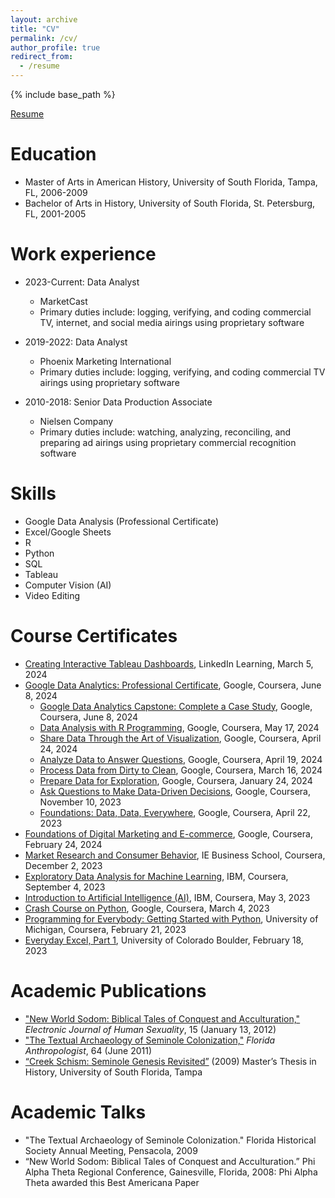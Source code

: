 ```yaml
---
layout: archive
title: "CV"
permalink: /cv/
author_profile: true
redirect_from:
  - /resume
---
```


{% include base_path %}

[Resume](https://github.com/philip-hawkins-git/philip-hawkins-git.github.io/blob/master/files/Philip%20Hawkins%20-%20Resume%20(2).docx)

Education
======
* Master of Arts in American History, University of South Florida, Tampa, FL, 2006-2009
* Bachelor of Arts in History, University of South Florida, St. Petersburg, FL, 2001-2005

Work experience
======
* 2023-Current: Data Analyst
  * MarketCast
  * Primary duties include: logging, verifying, and coding commercial TV, internet, and social media airings using proprietary software

* 2019-2022: Data Analyst
  * Phoenix Marketing International
  * Primary duties include: logging, verifying, and coding commercial TV airings using proprietary software

* 2010-2018: Senior Data Production Associate
  * Nielsen Company
  * Primary duties include: watching, analyzing, reconciling, and preparing ad airings using proprietary commercial recognition software
  
Skills
======
* Google Data Analysis (Professional Certificate)
* Excel/Google Sheets
* R
* Python
* SQL
* Tableau
* Computer Vision (AI)
* Video Editing

Course Certificates
======
* [Creating Interactive Tableau Dashboards](https://github.com/philip-hawkins-git/philip-hawkins-git.github.io/blob/d50648a653370c167a0044e2af0712839aec4af5/files/CertificateOfCompletion_Creating_Interactive_Tableau_Dashboards.pdf), LinkedIn Learning, March 5, 2024
* [Google Data Analytics: Professional Certificate](https://github.com/philip-hawkins-git/philip-hawkins-git.github.io/blob/master/files/Coursera%20W7LPPYYGFKP8.pdf), Google, Coursera, June 8, 2024
  * [Google Data Analytics Capstone: Complete a Case Study](https://github.com/philip-hawkins-git/philip-hawkins-git.github.io/blob/master/files/Coursera%2043LKHWCRCWV2.pdf), Google, Coursera, June 8, 2024
  * [Data Analysis with R Programming](https://github.com/philip-hawkins-git/philip-hawkins-git.github.io/blob/master/files/Coursera%20KYNGPU8TU99P.pdf), Google, Coursera, May 17, 2024
  * [Share Data Through the Art of Visualization](https://github.com/philip-hawkins-git/philip-hawkins-git.github.io/blob/master/files/Coursera%20KH5VEXGDDJ36.pdf), Google, Coursera, April 24, 2024
  * [Analyze Data to Answer Questions](https://github.com/philip-hawkins-git/philip-hawkins-git.github.io/blob/master/files/Coursera%20RT8KYD5VB659.pdf), Google, Coursera, April 19, 2024
  * [Process Data from Dirty to Clean](https://github.com/philip-hawkins-git/philip-hawkins-git.github.io/blob/master/files/Coursera%207JQUQLQ3X4HJ.pdf), Google, Coursera, March 16, 2024
  * [Prepare Data for Exploration](https://github.com/philip-hawkins-git/philip-hawkins-git.github.io/blob/master/files/Coursera%20QFU9ZAWCYDZL.pdf), Google, Coursera, January 24, 2024
  * [Ask Questions to Make Data-Driven Decisions](https://github.com/philip-hawkins-git/philip-hawkins-git.github.io/blob/master/files/Coursera%20Z42TU8KRNU3K.pdf), Google, Coursera, November 10, 2023
  * [Foundations: Data, Data, Everywhere](https://github.com/philip-hawkins-git/philip-hawkins-git.github.io/blob/master/files/Coursera%20MRKEEGM3GPW8.pdf), Google, Coursera, April 22, 2023
* [Foundations of Digital Marketing and E-commerce](https://github.com/philip-hawkins-git/philip-hawkins-git.github.io/blob/master/files/Coursera%20M96QXCW8XTGX.pdf), Google, Coursera, February 24, 2024
* [Market Research and Consumer Behavior](https://github.com/philip-hawkins-git/philip-hawkins-git.github.io/blob/master/files/Coursera%20JD5GNV6ZAXCM.pdf), IE Business School, Coursera, December 2, 2023
* [Exploratory Data Analysis for Machine Learning](https://github.com/philip-hawkins-git/philip-hawkins-git.github.io/blob/master/files/Coursera%20PSDSU8SU3UCJ.pdf), IBM, Coursera, September 4, 2023
* [Introduction to Artificial Intelligence (AI)](https://github.com/philip-hawkins-git/philip-hawkins-git.github.io/blob/master/files/Coursera%2095TF7RQDBQRD.pdf), IBM, Coursera, May 3, 2023
* [Crash Course on Python](https://github.com/philip-hawkins-git/philip-hawkins-git.github.io/blob/master/files/Coursera%20GTNU3W4CTPKW.pdf), Google, Coursera, March 4, 2023
* [Programming for Everybody: Getting Started with Python](https://github.com/philip-hawkins-git/philip-hawkins-git.github.io/blob/master/files/Coursera%20D5EJQ898YJ3R.pdf), University of Michigan, Coursera, February 21, 2023
* [Everyday Excel, Part 1](https://github.com/philip-hawkins-git/philip-hawkins-git.github.io/blob/master/files/Coursera%20XMP55EC2S6BQ.pdf), University of Colorado Boulder, February 18, 2023

Academic Publications
======
* ["New World Sodom: Biblical Tales of Conquest and Acculturation,"](http://www.ejhs.org/volume15/NewWorld.html) *Electronic Journal of Human Sexuality*, 15 (January 13, 2012)
* ["The Textual Archaeology of Seminole Colonization,"](https://d1wqtxts1xzle7.cloudfront.net/30620572/FA__Vol_64_no_2_Austin-libre.pdf?1391859061=&response-content-disposition=inline%3B+filename%3DGunflints_from_Fort_Brooke_A_Study_and_S.pdf&Expires=1718206187&Signature=LbloPBY-q0l7hUZi6PiijRoVKmipZRN0Gb3aWcxweDHi2-DGh7rASeRS~Myp8SqZsG09WHtVT0tikROQ-2Ru2Iw8sWywkereC0j3VXwOABcqL8u93DaMgHHoyKznV9hUxhAJNDVL-KNZhyRm2o~zJZ4MKo3KwD-lRz6wdScucSauzJoc3UVC9M1IctOW1tKcS9Igc3ufqpWE~BdSUTk-xs7hVYhd88zP~8Al-SD70cyE5pTjAng6NNPu88~wYZFuI6HgVjlOmsMfEPzpcysILaVkSUEq3kdqMBO~1s2n~Y0AvNCQMq0gfqadhX6HgL~Qe3JSRMW8Jn6kn1RwXBYRNA__&Key-Pair-Id=APKAJLOHF5GGSLRBV4ZA) *Florida Anthropologist*, 64 (June 2011)
* [“Creek Schism: Seminole Genesis Revisited”](https://citeseerx.ist.psu.edu/document?repid=rep1&type=pdf&doi=521990c3f08bfcf6bfc1c74c29bc591a71b0fe08) (2009) Master’s Thesis in History, University of South Florida, Tampa
  
Academic Talks
======
* "The Textual Archaeology of Seminole Colonization." Florida Historical Society Annual Meeting, Pensacola, 2009
* “New World Sodom: Biblical Tales of Conquest and Acculturation.” Phi Alpha Theta Regional Conference, Gainesville, Florida, 2008: Phi Alpha Theta awarded this Best Americana Paper 
